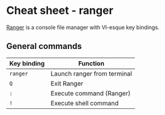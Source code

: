# Cheat sheet - ranger

[Ranger](https://github.com/ranger/ranger) is a console file manager with VI-esque key bindings.

## General commands

Key binding | Function 
---|---
`ranger` | Launch ranger from terminal
`Q` | Exit Ranger
`:` | Execute command (Ranger)
`!` | Execute shell command